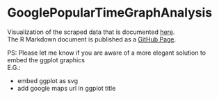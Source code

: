 # GooglePopularTimeGraphAnalysis
Visualization of the scraped data that is documented [here](https://github.com/kalakaru/GooglePopularTimeGraphAnalysis/blob/master/Metadata.md). <br>
The R Markdown document is published as a [GitHub Page](https://kalakaru.github.io/GooglePopularTimeGraphAnalysis/).

PS: Please let me know if you are aware of a more elegant solution to embed the ggplot graphics <br>
E.G.: <br>
- embed ggplot as svg <br>
- add google maps url in ggplot title <br>
